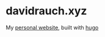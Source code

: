# davidrauch.xyz

My [personal website](https://davidrauch.xyz), built with [hugo](https://gohugo.io)
